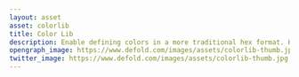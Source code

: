 ```yaml
---
layout: asset
asset: colorlib
title: Color Lib
description: Enable defining colors in a more traditional hex format. Has presets of all the named web colors. Allows to create your own named colors.
opengraph_image: https://www.defold.com/images/assets/colorlib-thumb.jpg
twitter_image: https://www.defold.com/images/assets/colorlib-thumb.jpg
---
```


